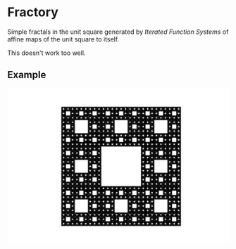 # Fractory

Simple fractals in the unit square generated by *Iterated
Function Systems* of affine maps of the unit square to itself.

This doesn't work too well.


## Example

![carpet](./carpet.png)
